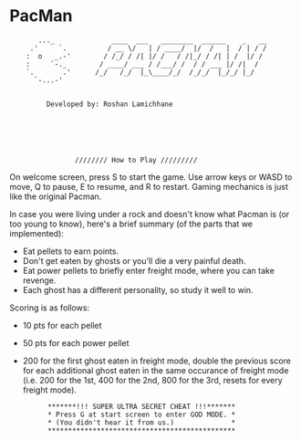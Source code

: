 # PacMan


	       ..._              ____  ___   ________  ______    _   __
	     .'     `.          / __ \/   | / ____/  |/  /   |  / | / /
	    :  o   _.-'        / /_/ / /| |/ /   / /|_/ / /| | /  |/ / 
	    :     `-._        / ____/ ___ / /___/ /  / / ___ |/ /|  /  
	    `.       .'      /_/   /_/  |_\____/_/  /_/_/  |_/_/ |_/   
	      `-...-'                                                  


	         Developed by: Roshan Lamichhane






               	 	//////// How to Play /////////

 On welcome screen, press S to start the game.
 Use arrow keys or WASD to move, Q to pause, E to resume, and R to restart.
 Gaming mechanics is just like the original Pacman.

 In case you were living under a rock and doesn't know what Pacman is (or too 
 young to know), here's a brief summary (of the parts that we implemented):
 - Eat pellets to earn points.
 - Don't get eaten by ghosts or you'll die a very painful death.
 - Eat power pellets to briefly enter freight mode, where you can take revenge.
 - Each ghost has a different personality, so study it well to win.

 Scoring is as follows:
 - 10 pts for each pellet
 - 50 pts for each power pellet
 - 200 for the first ghost eaten in freight mode, double the previous score for
   each additional ghost eaten in the same occurance of freight mode (i.e. 200
   for the 1st, 400 for the 2nd, 800 for the 3rd, resets for every freight mode).


			 *******!!! SUPER ULTRA SECRET CHEAT !!!*******
			 * Press G at start screen to enter GOD MODE. *
			 * (You didn't hear it from us.)              *
			 **********************************************
